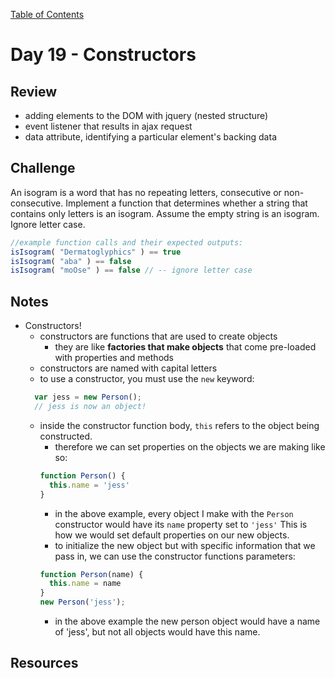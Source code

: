 [Table of Contents](/README.md)

# Day 19 - Constructors

## Review
- adding elements to the DOM with jquery (nested structure)
- event listener that results in ajax request
- data attribute, identifying a particular element's backing data

## Challenge
An isogram is a word that has no repeating letters, consecutive or
non-consecutive. Implement a function that determines whether a
string that contains only letters is an isogram. Assume the empty
string is an isogram. Ignore letter case.

```js
//example function calls and their expected outputs:
isIsogram( "Dermatoglyphics" ) == true
isIsogram( "aba" ) == false
isIsogram( "moOse" ) == false // -- ignore letter case
```

## Notes
- Constructors!
  - constructors are functions that are used to create objects
    - they are like **factories that make objects** that come pre-loaded with properties and methods
  - constructors are named with capital letters
  - to use a constructor, you must use the `new` keyword:
  ```js
    var jess = new Person();
    // jess is now an object!
  ```
  - inside the constructor function body, `this` refers to the object being constructed.
    - therefore we can set properties on the objects we are making like so:   
    ```js
    function Person() {
      this.name = 'jess'
    }
    ```
    - in the above example, every object I make with the `Person` constructor would have its `name` property set to `'jess'` This is how we would set default properties on our new objects.
    - to initialize the new object but with specific information that we pass in, we can use the constructor functions parameters:
    ```js
    function Person(name) {
      this.name = name
    }
    new Person('jess');
    ```
    - in the above example the new person object would have a name of 'jess', but not all objects would have this name. 

## Resources
